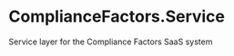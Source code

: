 ComplianceFactors.Service
=========================

Service layer for the Compliance Factors SaaS system